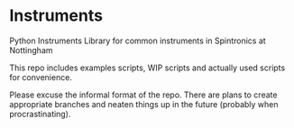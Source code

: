 # Instruments
Python Instruments Library for common instruments in Spintronics at Nottingham

This repo includes examples scripts, WIP scripts and actually used scripts for convenience. 

Please excuse the informal format of the repo. There are plans to create appropriate branches and neaten things up in the future (probably when procrastinating).
